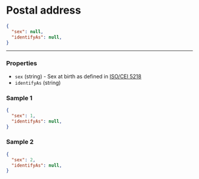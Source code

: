 # Postal address

```json
{
  "sex": null,
  "identifyAs": null,
}
```
---

### Properties
<!-- model start -->
- `sex` (string) - Sex at birth as defined in [ISO/CEI 5218](https://fr.wikipedia.org/wiki/ISO/CEI_5218)
- `identifyAs` (string)
<!-- model end -->
### Sample 1
```json
{
  "sex": 1,
  "identifyAs": null,
}
```
### Sample 2
```json
{
  "sex": 2,
  "identifyAs": null,
}
```
